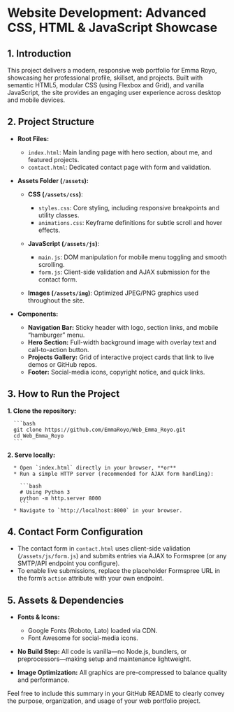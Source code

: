 # Website Development: Advanced CSS, HTML & JavaScript Showcase

## 1. Introduction
   This project delivers a modern, responsive web portfolio for Emma Royo, showcasing her professional profile, skillset, and projects. Built with semantic HTML5, modular CSS (using Flexbox and Grid), and vanilla JavaScript, the site provides an engaging user experience across desktop and mobile devices.

## 2. Project Structure

   * **Root Files:**

     * `index.html`: Main landing page with hero section, about me, and featured projects.
     * `contact.html`: Dedicated contact page with form and validation.
   * **Assets Folder (`/assets`):**

     * **CSS (`/assets/css`)**:

       * `styles.css`: Core styling, including responsive breakpoints and utility classes.
       * `animations.css`: Keyframe definitions for subtle scroll and hover effects.
     * **JavaScript (`/assets/js`)**:

       * `main.js`: DOM manipulation for mobile menu toggling and smooth scrolling.
       * `form.js`: Client-side validation and AJAX submission for the contact form.
     * **Images (`/assets/img`)**: Optimized JPEG/PNG graphics used throughout the site.
   * **Components:**

     * **Navigation Bar:** Sticky header with logo, section links, and mobile “hamburger” menu.
     * **Hero Section:** Full-width background image with overlay text and call-to-action button.
     * **Projects Gallery:** Grid of interactive project cards that link to live demos or GitHub repos.
     * **Footer:** Social-media icons, copyright notice, and quick links.

## 3. How to Run the Project

   **1. Clone the repository:**

      ```bash
      git clone https://github.com/EmmaRoyo/Web_Emma_Royo.git
      cd Web_Emma_Royo
      ```
   **2. Serve locally:**

      * Open `index.html` directly in your browser, **or**
      * Run a simple HTTP server (recommended for AJAX form handling):

        ```bash
        # Using Python 3
        python -m http.server 8000
        ```
      * Navigate to `http://localhost:8000` in your browser.

## 4. Contact Form Configuration

   * The contact form in `contact.html` uses client-side validation (`/assets/js/form.js`) and submits entries via AJAX to Formspree (or any SMTP/API endpoint you configure).
   * To enable live submissions, replace the placeholder Formspree URL in the form’s `action` attribute with your own endpoint.

## 5. Assets & Dependencies

   * **Fonts & Icons:**

     * Google Fonts (Roboto, Lato) loaded via CDN.
     * Font Awesome for social-media icons.
   * **No Build Step:** All code is vanilla—no Node.js, bundlers, or preprocessors—making setup and maintenance lightweight.
   * **Image Optimization:** All graphics are pre-compressed to balance quality and performance.

Feel free to include this summary in your GitHub README to clearly convey the purpose, organization, and usage of your web portfolio project.
